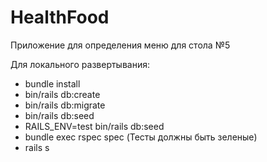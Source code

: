 # HealthFood

Приложение для определения меню для стола №5

Для локального развертывания:
* bundle install
* bin/rails db:create
* bin/rails db:migrate
* bin/rails db:seed
* RAILS_ENV=test bin/rails db:seed
* bundle exec rspec spec (Тесты должны быть зеленые)
* rails s
